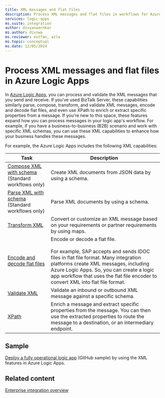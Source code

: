 ```yaml
---
title: XML messages and flat files
description: Process XML messages and flat files in workflows for Azure Logic Apps using the Enterprise Integration Pack.
services: logic-apps
ms.suite: integration
author: divyaswarnkar
ms.author: divswa
ms.reviewer: estfan, azla
ms.topic: conceptual
ms.date: 12/05/2024
---
```


# Process XML messages and flat files in Azure Logic Apps

In [Azure Logic Apps](logic-apps-overview.md), you can process and validate the XML messages that you send and receive. If you've used BizTalk Server, these capabilities similarly parse, compose, transform, and validate XML messages, encode and decode flat files, and even use XPath to enrich or extract specific properties from a message. If you're new to this space, these features expand how you can process messages in your logic app's workflow. For example, if you have a business-to-business (B2B) scenario and work with specific XML schemas, you can use these XML capabilities to enhance how your business handles these messages.

For example, the Azure Logic Apps includes the following XML capabilities:

| Task | Description |
|------|-------------|
| [Compose XML with schema](logic-apps-enterprise-integration-xml-compose.md) (Standard workflows only) | Create XML documents from JSON data by using a schema. |
| [Parse XML with schema](logic-apps-enterprise-integration-xml-parse.md) (Standard workflows only) | Parse XML documents by using a schema. |
| [Transform XML](logic-apps-enterprise-integration-transform.md) | Convert or customize an XML message based on your requirements or partner requirements by using maps. |
| [Encode and decode flat files](logic-apps-enterprise-integration-flatfile.md) | Encode or decode a flat file. <br><br>For example, SAP accepts and sends IDOC files in flat file format. Many integration platforms create XML messages, including Azure Logic Apps. So, you can create a logic app workflow that uses the flat file encoder to convert XML into flat file format. |
| [Validate XML](logic-apps-enterprise-integration-xml-validation.md) | Validate an inbound or outbound XML message against a specific schema. |
| [XPath](workflow-definition-language-functions-reference.md#xpath) | Enrich a message and extract specific properties from the message. You can then use the extracted properties to route the message to a destination, or an intermediary endpoint. |

## Sample

[Deploy a fully operational logic app](https://github.com/Azure/azure-quickstart-templates/tree/master/quickstarts/microsoft.logic/logic-app-veter-pipeline) (GitHub sample) by using the XML features in Azure Logic Apps.

## Related content

[Enterprise integration overview](logic-apps-enterprise-integration-overview.md)
